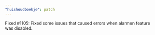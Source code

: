 ```yaml
---
"huishoudboekje": patch
---
```


Fixed #1105: Fixed some issues that caused errors when alarmen feature was disabled.

